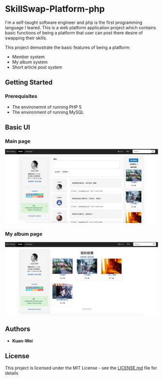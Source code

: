 # SkillSwap-Platform-php

I'm a self-taught software engineer and php is the first programming language I leared. This is a web platform application project which contains basic functions of being a platform that user can post there desire of swapping their skills.

This project demostrate the basic features of being a platform:
* Member system
* My album system
* Short article post system

## Getting Started

### Prerequisites

* The environemnt of running PHP 5
* The environment of running MySQL

## Basic UI

###  Main page
![alt text](https://raw.githubusercontent.com/hayasilin/SkillSwap-Platform-php/master/Screenshots/1.png)

###  My album page
![alt text](https://raw.githubusercontent.com/hayasilin/SkillSwap-Platform-php/master/Screenshots/2.png)


## Authors

* **Kuan-Wei**

## License

This project is licensed under the MIT License - see the [LICENSE.md](LICENSE.md) file for details
